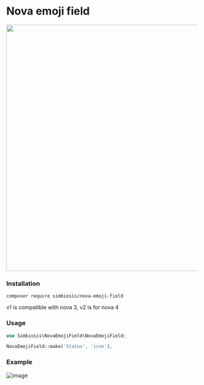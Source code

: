# Nova emoji field

<img src="https://user-images.githubusercontent.com/11036342/196600849-42a288be-5ee7-4f0c-8e88-fe5128fffef4.png" width="650">


### Installation
```
composer require simbiosis/nova-emoji-field
```

v1 is compatible with nova 3, v2 is for nova 4

### Usage
```php
use Simbiosis\NovaEmojiField\NovaEmojiField;

NovaEmojiField::make('Status', 'icon'),
```

### Example
![image](https://user-images.githubusercontent.com/11036342/196599963-99c758ca-2c57-44c1-a3fb-76fa5b873c19.png)



